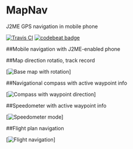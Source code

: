 # MapNav
J2ME GPS navigation in mobile phone

[![Travis CI](https://travis-ci.org/magdel/MapNav.svg?branch=master)](https://travis-ci.org/magdel/MapNav)
[![codebeat badge](https://codebeat.co/badges/0ffbfbf4-bbeb-480a-a6e1-45eac3b06724)](https://codebeat.co/projects/github-com-magdel-mapnav-master)


##Mobile navigation with J2ME-enabled phone

##Map direction rotatio, track record

[![Base map with rotation](https://raw.githubusercontent.com/magdel/MapNav/master/docs/img/maprot.gif)]

##Navigational compass with active waypoint info

[![Compass with waypoint direction](https://raw.githubusercontent.com/magdel/MapNav/master/docs/img/comp_ani.gif)]

##Speedometer with active waypoint info

[![Speedometer mode](https://raw.githubusercontent.com/magdel/MapNav/master/docs/img/speed_ani.gif)]

##Flight plan navigation

[![Flight navigation](https://raw.githubusercontent.com/magdel/MapNav/master/docs/img/navrot.gif)]
